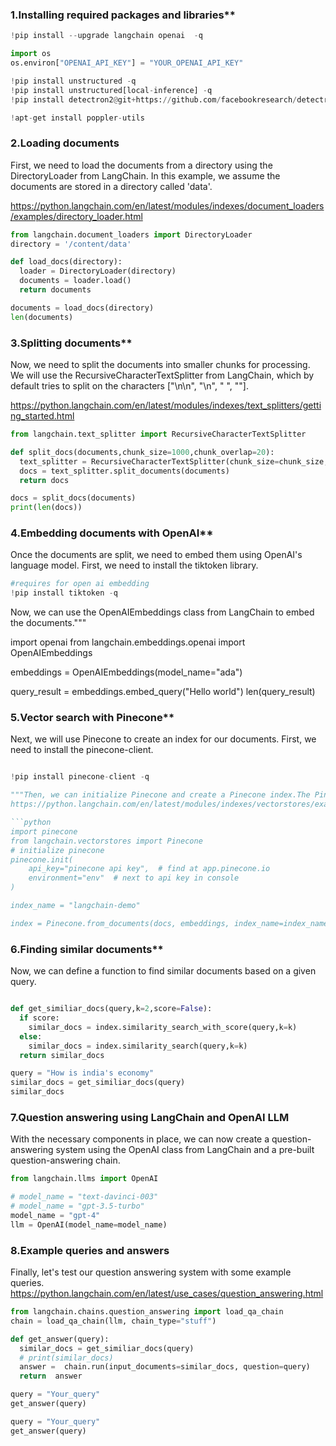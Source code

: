 ### 1.Installing required packages and libraries**

```python
!pip install --upgrade langchain openai  -q

import os
os.environ["OPENAI_API_KEY"] = "YOUR_OPENAI_API_KEY"

!pip install unstructured -q
!pip install unstructured[local-inference] -q
!pip install detectron2@git+https://github.com/facebookresearch/detectron2.git@v0.6#egg=detectron2 -q

!apt-get install poppler-utils
```
### 2.Loading documents

First, we need to load the documents from a directory using the DirectoryLoader from LangChain. In this example, we assume the documents are stored in a directory called 'data'.

https://python.langchain.com/en/latest/modules/indexes/document_loaders/examples/directory_loader.html

```python
from langchain.document_loaders import DirectoryLoader
directory = '/content/data'

def load_docs(directory):
  loader = DirectoryLoader(directory)
  documents = loader.load()
  return documents

documents = load_docs(directory)
len(documents)
```
### 3.Splitting documents**

Now, we need to split the documents into smaller chunks for processing. We will use the RecursiveCharacterTextSplitter from LangChain, which by default tries to split on the characters ["\n\n", "\n", " ", ""].

https://python.langchain.com/en/latest/modules/indexes/text_splitters/getting_started.html

```python
from langchain.text_splitter import RecursiveCharacterTextSplitter

def split_docs(documents,chunk_size=1000,chunk_overlap=20):
  text_splitter = RecursiveCharacterTextSplitter(chunk_size=chunk_size, chunk_overlap=chunk_overlap)
  docs = text_splitter.split_documents(documents)
  return docs

docs = split_docs(documents)
print(len(docs))
```
### 4.Embedding documents with OpenAI**

Once the documents are split, we need to embed them using OpenAI's language model. First, we need to install the tiktoken library.
```python
#requires for open ai embedding
!pip install tiktoken -q
```
Now, we can use the OpenAIEmbeddings class from LangChain to embed the documents."""

import openai
from langchain.embeddings.openai import OpenAIEmbeddings

embeddings = OpenAIEmbeddings(model_name="ada")

query_result = embeddings.embed_query("Hello world")
len(query_result)

### 5.Vector search with Pinecone**

Next, we will use Pinecone to create an index for our documents. First, we need to install the pinecone-client.

```python

!pip install pinecone-client -q

"""Then, we can initialize Pinecone and create a Pinecone index.The Pinecone.from_documents() method creates a new Pinecone vector index using docs, embeddings, and index_name arguments. Docs are a list of smaller document chunks, embeddings convert text to numerical representations, and index_name is a unique identifier for the index. The method generates embeddings, indexes them, and creates an index object that can perform similarity searches and retrieve relevant documents.
https://python.langchain.com/en/latest/modules/indexes/vectorstores/examples/pinecone.html

```python
import pinecone 
from langchain.vectorstores import Pinecone
# initialize pinecone
pinecone.init(
    api_key="pinecone api key",  # find at app.pinecone.io
    environment="env"  # next to api key in console
)

index_name = "langchain-demo"

index = Pinecone.from_documents(docs, embeddings, index_name=index_name)
```
### 6.Finding similar documents**

Now, we can define a function to find similar documents based on a given query.

```python

def get_similiar_docs(query,k=2,score=False):
  if score:
    similar_docs = index.similarity_search_with_score(query,k=k)
  else:
    similar_docs = index.similarity_search(query,k=k)
  return similar_docs

query = "How is india's economy"
similar_docs = get_similiar_docs(query)
similar_docs
```
### 7.Question answering using LangChain and OpenAI LLM

With the necessary components in place, we can now create a question-answering system using the OpenAI class from LangChain and a pre-built question-answering chain.

```python
from langchain.llms import OpenAI

# model_name = "text-davinci-003"
# model_name = "gpt-3.5-turbo"
model_name = "gpt-4"
llm = OpenAI(model_name=model_name)
```
### 8.Example queries and answers
Finally, let's test our question answering system with some example queries.
https://python.langchain.com/en/latest/use_cases/question_answering.html

```python
from langchain.chains.question_answering import load_qa_chain
chain = load_qa_chain(llm, chain_type="stuff")

def get_answer(query):
  similar_docs = get_similiar_docs(query)
  # print(similar_docs)
  answer =  chain.run(input_documents=similar_docs, question=query)
  return  answer

query = "Your_query"  
get_answer(query)
```
```python
query = "Your_query"
get_answer(query)
```

